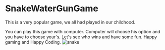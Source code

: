 # SnakeWaterGunGame
This is a very popular game, we all had played in our childhood.

You can play this game with computer. Computer will choose his option and you have to choose your's. Let's see who wins and have some fun. Happy gaming and Happy Coding.
![snake](https://user-images.githubusercontent.com/93429198/140638214-33925894-34e3-43b1-b61e-89054f4970e0.jpg)
